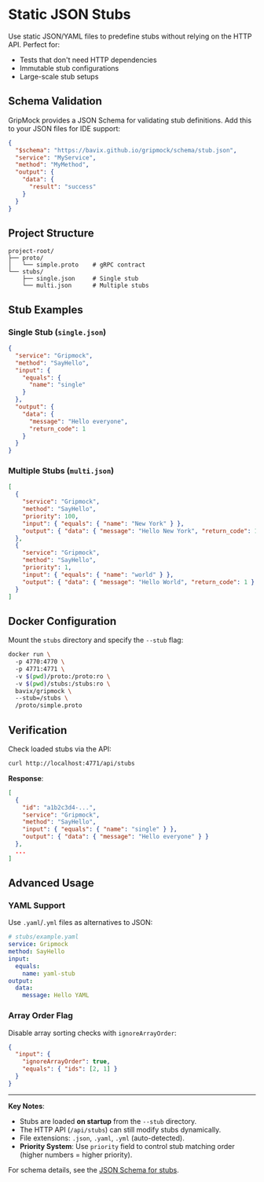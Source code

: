 # Static JSON Stubs <VersionTag version="v1.13.0" />  
Use static JSON/YAML files to predefine stubs without relying on the HTTP API. Perfect for:  
- Tests that don't need HTTP dependencies  
- Immutable stub configurations  
- Large-scale stub setups

## Schema Validation

GripMock provides a JSON Schema for validating stub definitions. Add this to your JSON files for IDE support:

```json
{
  "$schema": "https://bavix.github.io/gripmock/schema/stub.json",
  "service": "MyService",
  "method": "MyMethod",
  "output": {
    "data": {
      "result": "success"
    }
  }
}
```  

## Project Structure  
```
project-root/  
├── proto/  
│   └── simple.proto    # gRPC contract  
└── stubs/  
    ├── single.json     # Single stub  
    └── multi.json      # Multiple stubs  
```  

## Stub Examples  

### Single Stub (`single.json`)  
```json  
{
  "service": "Gripmock",
  "method": "SayHello",
  "input": {
    "equals": {
      "name": "single"
    }
  },
  "output": {
    "data": {
      "message": "Hello everyone",
      "return_code": 1
    }
  }
}
```  

### Multiple Stubs (`multi.json`)  
```json  
[
  {
    "service": "Gripmock",
    "method": "SayHello",
    "priority": 100,
    "input": { "equals": { "name": "New York" } },
    "output": { "data": { "message": "Hello New York", "return_code": 1 } }
  },
  {
    "service": "Gripmock",
    "method": "SayHello",
    "priority": 1,
    "input": { "equals": { "name": "world" } },
    "output": { "data": { "message": "Hello World", "return_code": 1 } }
  }
]
```  

## Docker Configuration  
Mount the `stubs` directory and specify the `--stub` flag:  
```bash  
docker run \  
  -p 4770:4770 \  
  -p 4771:4771 \  
  -v $(pwd)/proto:/proto:ro \  
  -v $(pwd)/stubs:/stubs:ro \  
  bavix/gripmock \  
  --stub=/stubs \  
  /proto/simple.proto  
```  

## Verification  
Check loaded stubs via the API:  
```bash  
curl http://localhost:4771/api/stubs  
```  

**Response**:  
```json  
[
  {
    "id": "a1b2c3d4-...",
    "service": "Gripmock",
    "method": "SayHello",
    "input": { "equals": { "name": "single" } },
    "output": { "data": { "message": "Hello everyone" } }
  },
  ...
]
```  

## Advanced Usage  

### YAML Support  
Use `.yaml`/`.yml` files as alternatives to JSON:  
```yaml  
# stubs/example.yaml  
service: Gripmock  
method: SayHello  
input:  
  equals:  
    name: yaml-stub  
output:  
  data:  
    message: Hello YAML  
```  

### Array Order Flag  
Disable array sorting checks with `ignoreArrayOrder`:  
```json  
{
  "input": {
    "ignoreArrayOrder": true,
    "equals": { "ids": [2, 1] }
  }
}
```  

---

**Key Notes**:  
- Stubs are loaded **on startup** from the `--stub` directory.  
- The HTTP API (`/api/stubs`) can still modify stubs dynamically.  
- File extensions: `.json`, `.yaml`, `.yml` (auto-detected).
- **Priority System**: Use `priority` field to control stub matching order (higher numbers = higher priority).  

For schema details, see the [JSON Schema for stubs](https://bavix.github.io/gripmock/schema/stub.json).  
